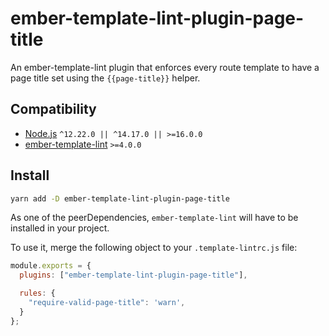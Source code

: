 # ember-template-lint-plugin-page-title
An ember-template-lint plugin that enforces every route template to have a page title set using the `{{page-title}}` helper.

## Compatibility

- [Node.js](https://nodejs.org/) `^12.22.0 || ^14.17.0 || >=16.0.0`
- [ember-template-lint](https://github.com/ember-template-lint/ember-template-lint/) `>=4.0.0`

## Install

```sh
yarn add -D ember-template-lint-plugin-page-title
```

As one of the peerDependencies, `ember-template-lint` will have to be installed in your project.

To use it, merge the following object
to your `.template-lintrc.js` file:

```js
module.exports = {
  plugins: ["ember-template-lint-plugin-page-title"],

  rules: {
    "require-valid-page-title": 'warn',
  }
};
```